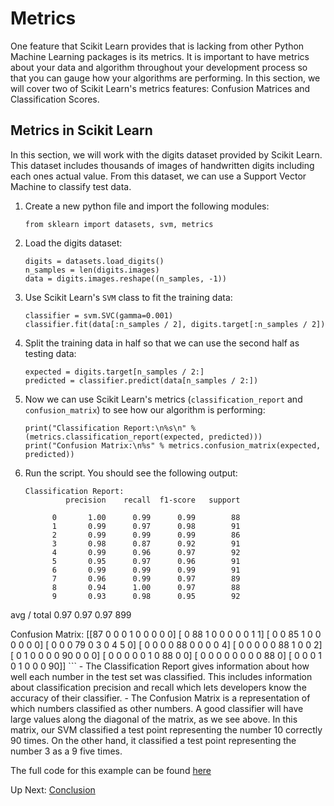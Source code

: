 # Metrics

One feature that Scikit Learn provides that is lacking from other Python Machine Learning packages is its metrics. It is important to have metrics about your data and algorithm throughout your development process so that you can gauge how your algorithms are performing. In this section, we will cover two of Scikit Learn's metrics features: Confusion Matrices and Classification Scores.

## Metrics in Scikit Learn
In this section, we will work with the digits dataset provided by Scikit Learn. This dataset includes thousands of images of handwritten digits including each ones actual value. From this dataset, we can use a Support Vector Machine to classify test data.

1. Create a new python file and import the following modules:
	```
	from sklearn import datasets, svm, metrics
	```

2. Load the digits dataset:
	```
	digits = datasets.load_digits()
	n_samples = len(digits.images)
	data = digits.images.reshape((n_samples, -1))
	```

3. Use Scikit Learn's `SVM` class to fit the training data:
	```
	classifier = svm.SVC(gamma=0.001)
	classifier.fit(data[:n_samples / 2], digits.target[:n_samples / 2])
	```

4. Split the training data in half so that we can use the second half as testing data:
	```
	expected = digits.target[n_samples / 2:]
	predicted = classifier.predict(data[n_samples / 2:])
	```

5. Now we can use Scikit Learn's metrics (`classification_report` and `confusion_matrix`) to see how our algorithm is performing:
	```
	print("Classification Report:\n%s\n" % (metrics.classification_report(expected, predicted)))
	print("Confusion Matrix:\n%s" % metrics.confusion_matrix(expected, predicted))
	```

6. Run the script. You should see the following output:
	```
	Classification Report:
             precision    recall  f1-score   support

          0       1.00      0.99      0.99        88
          1       0.99      0.97      0.98        91
          2       0.99      0.99      0.99        86
          3       0.98      0.87      0.92        91
          4       0.99      0.96      0.97        92
          5       0.95      0.97      0.96        91
          6       0.99      0.99      0.99        91
          7       0.96      0.99      0.97        89
          8       0.94      1.00      0.97        88
          9       0.93      0.98      0.95        92

avg / total       0.97      0.97      0.97       899


Confusion Matrix:
[[87  0  0  0  1  0  0  0  0  0]
 [ 0 88  1  0  0  0  0  0  1  1]
 [ 0  0 85  1  0  0  0  0  0  0]
 [ 0  0  0 79  0  3  0  4  5  0]
 [ 0  0  0  0 88  0  0  0  0  4]
 [ 0  0  0  0  0 88  1  0  0  2]
 [ 0  1  0  0  0  0 90  0  0  0]
 [ 0  0  0  0  0  1  0 88  0  0]
 [ 0  0  0  0  0  0  0  0 88  0]
 [ 0  0  0  1  0  1  0  0  0 90]]
 	```
 	- The Classification Report gives information about how well each number in the test set was classified. This includes information about classification precision and recall which lets developers know the accuracy of their classifier.
 	- The Confusion Matrix is a representation of which numbers classified as other numbers. A good classifier will have large values along the diagonal of the matrix, as we see above. In this matrix, our SVM classified a test point representing the number 10 correctly 90 times. On the other hand, it classified a test point representing the number 3 as a 9 five times.

The full code for this example can be found [here](https://github.com/rpcrimi/Scikit_Learn/blob/master/code/metrics.py)

Up Next: [Conclusion](https://github.com/rpcrimi/Scikit_Learn/blob/master/markdown/conclusion.md)
